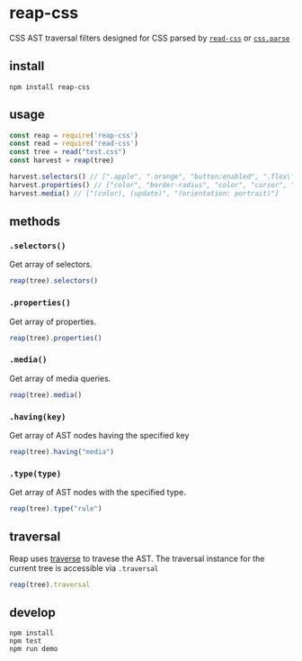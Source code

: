 # reap-css
CSS AST traversal filters designed for CSS parsed by [`read-css`](https://www.npmjs.com/package/read-css) or [`css.parse`](https://www.npmjs.com/package/css)

## install
```
npm install reap-css
```

## usage

```js
const reap = require('reap-css')
const read = require('read-css')
const tree = read("test.css")
const harvest = reap(tree)

harvest.selectors() // [".apple", ".orange", "button:enabled", ".flex\\@portrait"]
harvest.properties() // ["color", "border-radius", "color", "cursor", "display"]
harvest.media() // ["(color), (update)", "(orientation: portrait)"]
```

## methods

### `.selectors()`

Get array of selectors.

```js
reap(tree).selectors()
```

### `.properties()`

Get array of properties.

```js
reap(tree).properties()
```

### `.media()`

Get array of media queries.

```js
reap(tree).media()
```

### `.having(key)`

Get array of AST nodes having the specified key

```js
reap(tree).having("media")
```

### `.type(type)`

Get array of AST nodes with the specified type.

```js
reap(tree).type("rule")
```

## traversal

Reap uses [traverse](https://www.npmjs.com/package/traverse) to travese the AST. The traversal instance for the current tree is accessible via `.traversal`

```js
reap(tree).traversal
```

## develop

```
npm install
npm test
npm run demo
```
